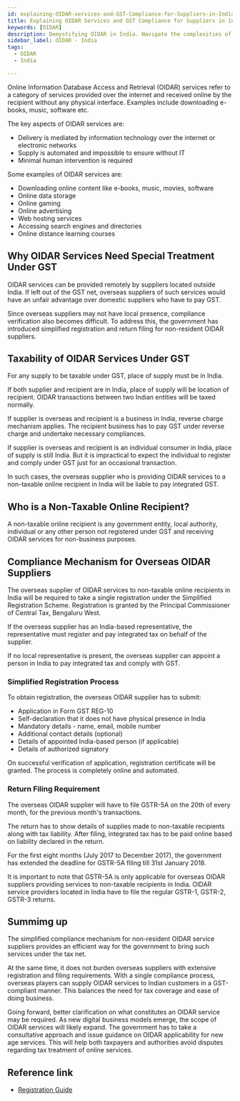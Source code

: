 ```yaml
---
id: explaining-OIDAR-services-and-GST-Compliance-for-Suppliers-in-India
title: Explaining OIDAR Services and GST Compliance for Suppliers in India
keywords: [OIDAR]
description: Demystifying OIDAR in India. Navigate the complexities of Online Information and Database Access or Retrieval services with our expert explainer article. Stay compliant with Indian tax regulations, understand the nuances of OIDAR, and ensure seamless digital service transactions. Our comprehensive guide provides accurate insights, compliance tips, and expert advice to empower your business in the digital landscape. Trust our source for OIDAR knowledge and elevate your understanding of Indian tax implications
sidebar_label: OIDAR - India 
tags:
  - OIDAR
  - India

---
```


Online Information Database Access and Retrieval (OIDAR) services refer to a category of services provided over the internet and received online by the recipient without any physical interface. Examples include downloading e-books, music, software etc. 

The key aspects of OIDAR services are:

- Delivery is mediated by information technology over the internet or electronic networks
- Supply is automated and impossible to ensure without IT
- Minimal human intervention is required

Some examples of OIDAR services are:

- Downloading online content like e-books, music, movies, software
- Online data storage 
- Online gaming
- Online advertising
- Web hosting services
- Accessing search engines and directories
- Online distance learning courses

## Why OIDAR Services Need Special Treatment Under GST

OIDAR services can be provided remotely by suppliers located outside India. If left out of the GST net, overseas suppliers of such services would have an unfair advantage over domestic suppliers who have to pay GST. 

Since overseas suppliers may not have local presence, compliance verification also becomes difficult. To address this, the government has introduced simplified registration and return filing for non-resident OIDAR suppliers.

## Taxability of OIDAR Services Under GST

For any supply to be taxable under GST, place of supply must be in India.  

If both supplier and recipient are in India, place of supply will be location of recipient. OIDAR transactions between two Indian entities will be taxed normally.

If supplier is overseas and recipient is a business in India, reverse charge mechanism applies. The recipient business has to pay GST under reverse charge and undertake necessary compliances.

If supplier is overseas and recipient is an individual consumer in India, place of supply is still India. But it is impractical to expect the individual to register and comply under GST just for an occasional transaction. 

In such cases, the overseas supplier who is providing OIDAR services to a non-taxable online recipient in India will be liable to pay integrated GST. 

## Who is a Non-Taxable Online Recipient?

A non-taxable online recipient is any government entity, local authority, individual or any other person not registered under GST and receiving OIDAR services for non-business purposes.

## Compliance Mechanism for Overseas OIDAR Suppliers 

The overseas supplier of OIDAR services to non-taxable online recipients in India will be required to take a single registration under the Simplified Registration Scheme. Registration is granted by the Principal Commissioner of Central Tax, Bengaluru West.

If the overseas supplier has an India-based representative, the representative must register and pay integrated tax on behalf of the supplier. 

If no local representative is present, the overseas supplier can appoint a person in India to pay integrated tax and comply with GST.

### Simplified Registration Process

To obtain registration, the overseas OIDAR supplier has to submit:

- Application in Form GST REG-10
- Self-declaration that it does not have physical presence in India
- Mandatory details - name, email, mobile number
- Additional contact details (optional) 
- Details of appointed India-based person (if applicable)
- Details of authorized signatory 

On successful verification of application, registration certificate will be granted. The process is completely online and automated.

### Return Filing Requirement

The overseas OIDAR supplier will have to file GSTR-5A on the 20th of every month, for the previous month's transactions. 

The return has to show details of supplies made to non-taxable recipients along with tax liability. After filing, integrated tax has to be paid online based on liability declared in the return.

For the first eight months (July 2017 to December 2017), the government has extended the deadline for GSTR-5A filing till 31st January 2018.

It is important to note that GSTR-5A is only applicable for overseas OIDAR suppliers providing services to non-taxable recipients in India. OIDAR service providers located in India have to file the regular GSTR-1, GSTR-2, GSTR-3 returns.

## Summimg up

The simplified compliance mechanism for non-resident OIDAR service suppliers provides an efficient way for the government to bring such services under the tax net. 

At the same time, it does not burden overseas suppliers with extensive registration and filing requirements. With a single compliance process, overseas players can supply OIDAR services to Indian customers in a GST-compliant manner. This balances the need for tax coverage and ease of doing business.

Going forward, better clarification on what constitutes an OIDAR service may be required. As new digital business models emerge, the scope of OIDAR services will likely expand. The government has to take a consultative approach and issue guidance on OIDAR applicability for new age services. This will help both taxpayers and authorities avoid disputes regarding tax treatment of online services.

## Reference link
* [Registration Guide](https://tutorial.gst.gov.in/userguide/registration/Non-Resident_Online_Services_Provider_manual.htm)
